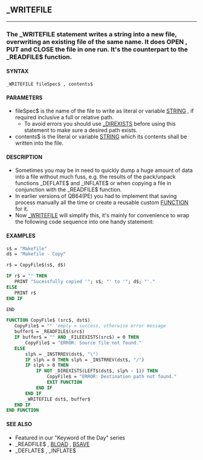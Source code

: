 ## _WRITEFILE
---

### The _WRITEFILE statement writes a string into a new file, overwriting an existing file of the same name. It does OPEN , PUT and CLOSE the file in one run. It's the counterpart to the _READFILE$ function.

#### SYNTAX

`_WRITEFILE fileSpec$ , contents$`

#### PARAMETERS
* fileSpec$ is the name of the file to write as literal or variable [STRING](./STRING.md) , if required inclusive a full or relative path.
	* To avoid errors you should use [_DIREXISTS](./_DIREXISTS.md) before using this statement to make sure a desired path exists.
* contents$ is the literal or variable [STRING](./STRING.md) which its contents shall be written into the file.


#### DESCRIPTION
* Sometimes you may be in need to quickly dump a huge amount of data into a file without much fuss, e.g. the results of the pack/unpack functions _DEFLATE$ and _INFLATE$ or when copying a file in conjunction with the _READFILE$ function.
* In earlier versions of QB64(PE) you had to implement that saving process manually all the time or create a reusable custom [FUNCTION](./FUNCTION.md) for it.
* Now [_WRITEFILE](./_WRITEFILE.md) will simplify this, it's mainly for convenience to wrap the following code sequence into one handy statement:


#### EXAMPLES
```vb
s$ = "Makefile"
d$ = "Makefile - Copy"

r$ = CopyFile$(s$, d$)

IF r$ = "" THEN
   PRINT "Sucessfully copied '"; s$; "' to '"; d$; "'."
ELSE
   PRINT r$
END IF

END

FUNCTION CopyFile$ (src$, dst$)
   CopyFile$ = "" 'empty = success, otherwise error message
   buffer$ = _READFILE$(src$)
   IF buffer$ = "" AND _FILEEXISTS(src$) = 0 THEN
       CopyFile$ = "ERROR: Source file not found."
   ELSE
       slp% = _INSTRREV(dst$, "\")
       IF slp% = 0 THEN slp% = _INSTRREV(dst$, "/")
       IF slp% > 0 THEN
           IF NOT _DIREXISTS(LEFT$(dst$, slp% - 1)) THEN
               CopyFile$ = "ERROR: Destination path not found."
               EXIT FUNCTION
           END IF
       END IF
       _WRITEFILE dst$, buffer$
   END IF
END FUNCTION
```
  


#### SEE ALSO
* Featured in our "Keyword of the Day" series
* _READFILE$ , [BLOAD](./BLOAD.md) , [BSAVE](./BSAVE.md)
* _DEFLATE$ , _INFLATE$
